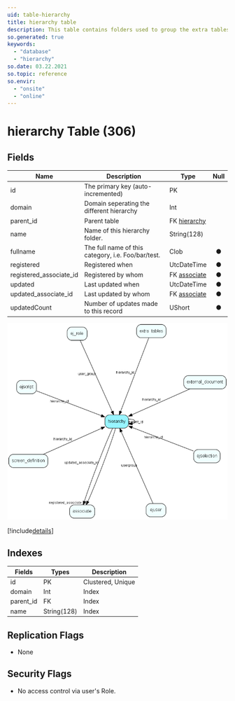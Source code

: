 ```yaml
---
uid: table-hierarchy
title: hierarchy table
description: This table contains folders used to group the extra tables in the system.
so.generated: true
keywords:
  - "database"
  - "hierarchy"
so.date: 03.22.2021
so.topic: reference
so.envir:
  - "onsite"
  - "online"
---
```


# hierarchy Table (306)

## Fields

| Name | Description | Type | Null |
|------|-------------|------|:----:|
|id|The primary key (auto-incremented)|PK| |
|domain|Domain seperating the different hierarchy|Int| |
|parent\_id|Parent table|FK [hierarchy](hierarchy.md)| |
|name|Name of this hierarchy folder.|String(128)| |
|fullname|The full name of this category, i.e. Foo/bar/test.|Clob|&#x25CF;|
|registered|Registered when|UtcDateTime|&#x25CF;|
|registered\_associate\_id|Registered by whom|FK [associate](associate.md)|&#x25CF;|
|updated|Last updated when|UtcDateTime|&#x25CF;|
|updated\_associate\_id|Last updated by whom|FK [associate](associate.md)|&#x25CF;|
|updatedCount|Number of updates made to this record|UShort|&#x25CF;|


![hierarchy table relationship diagram](./media/hierarchy.png)

[!include[details](./includes/hierarchy.md)]

## Indexes

| Fields | Types | Description |
|--------|-------|-------------|
|id |PK |Clustered, Unique |
|domain |Int |Index |
|parent\_id |FK |Index |
|name |String(128) |Index |

## Replication Flags

* None

## Security Flags

* No access control via user's Role.

